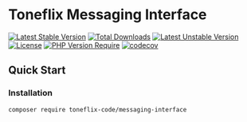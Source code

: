 # Toneflix Messaging Interface

[![Latest Stable Version](http://poser.pugx.org/toneflix-code/messaging-interface/v)](https://packagist.org/packages/toneflix-code/messaging-interface) [![Total Downloads](http://poser.pugx.org/toneflix-code/messaging-interface/downloads)](https://packagist.org/packages/toneflix-code/messaging-interface) [![Latest Unstable Version](http://poser.pugx.org/toneflix-code/messaging-interface/v/unstable)](https://packagist.org/packages/toneflix-code/messaging-interface) [![License](http://poser.pugx.org/toneflix-code/messaging-interface/license)](https://packagist.org/packages/toneflix-code/messaging-interface) [![PHP Version Require](http://poser.pugx.org/toneflix-code/messaging-interface/require/php)](https://packagist.org/packages/toneflix-code/messaging-interface)
[![codecov](https://codecov.io/gh/toneflix/messaging-interface/graph/badge.svg?token=2O7aFulQ9P)](https://codecov.io/gh/toneflix/messaging-interface)

## Quick Start

### Installation

```bash
composer require toneflix-code/messaging-interface
```